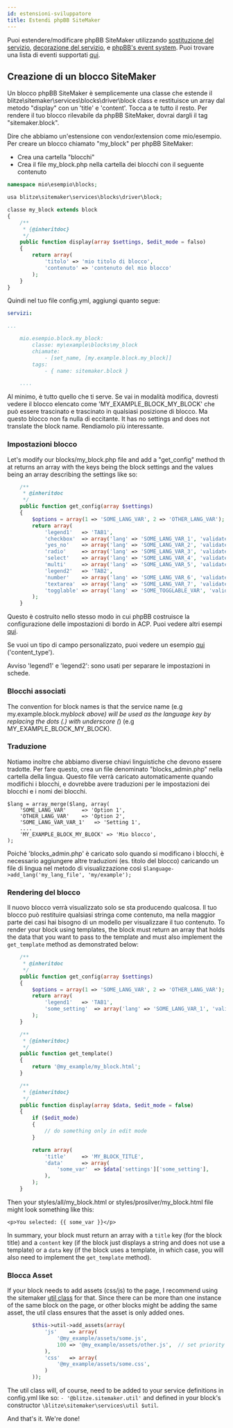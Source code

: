 ```yaml
---
id: estensioni-sviluppatore
title: Estendi phpBB SiteMaker
---
```


Puoi estendere/modificare phpBB SiteMaker utilizzando [sostituzione del servizio](https://area51.phpbb.com/docs/dev/3.2.x/extensions/tutorial_advanced.html#using-service-replacement), [decorazione del servizio](https://area51.phpbb.com/docs/dev/3.2.x/extensions/tutorial_advanced.html#using-service-decoration), e [phpBB's event system](https://area51.phpbb.com/docs/dev/3.2.x/extensions/tutorial_events.html). Puoi trovare una lista di eventi supportati [qui](./developer-events.md).

## Creazione di un blocco SiteMaker

Un blocco phpBB SiteMaker è semplicemente una classe che estende il blitze\sitemaker\services\blocks\driver\block class e restituisce un array dal metodo "display" con un 'title' e 'content'. Tocca a te tutto il resto. Per rendere il tuo blocco rilevabile da phpBB SiteMaker, dovrai dargli il tag "sitemaker.block".

Dire che abbiamo un'estensione con vendor/extension come mio/esempio. Per creare un blocco chiamato "my_block" per phpBB SiteMaker:

- Crea una cartella "blocchi"
- Crea il file my_block.php nella cartella dei blocchi con il seguente contenuto

```php
namespace mio\esempio\blocks;

usa blitze\sitemaker\services\blocks\driver\block;

classe my_block extends block
{
    /**
     * {@inheritdoc}
     */
    public function display(array $settings, $edit_mode = falso)
    {
        return array(
            'titolo' => 'mio titolo di blocco',
            'contenuto' => 'contenuto del mio blocco'
        );
    }
}
```

Quindi nel tuo file config.yml, aggiungi quanto segue:

```yml
servizi:

...

    mio.esempio.block.my_block:
        classe: my\example\blocks\my_block
        chiamate:
            - [set_name, [my.example.block.my_block]]
        tags:
            - { name: sitemaker.block }

    ....

```

Al minimo, è tutto quello che ti serve. Se vai in modalità modifica, dovresti vedere il blocco elencato come 'MY_EXAMPLE_BLOCK_MY_BLOCK' che può essere trascinato e trascinato in qualsiasi posizione di blocco. Ma questo blocco non fa nulla di eccitante. It has no settings and does not translate the block name. Rendiamolo più interessante.

### Impostazioni blocco

Let's modify our blocks/my_block.php file and add a "get_config" method th at returns an array with the keys being the block settings and the values being an array describing the settings like so:

```php
    /**
     * @inheritdoc
     */
    public function get_config(array $settings)
    {
        $options = array(1 => 'SOME_LANG_VAR', 2 => 'OTHER_LANG_VAR');
        return array(
            'legend1'   => 'TAB1',
            'checkbox'  => array('lang' => 'SOME_LANG_VAR_1', 'validate' => 'string', 'type' => 'checkbox', 'options' => $options, 'default' => array(), 'explain' => false),
            'yes_no'    => array('lang' => 'SOME_LANG_VAR_2', 'validate' => 'bool', 'type' => 'radio:yes_no', 'explain' => false, 'default' => false),
            'radio'     => array('lang' => 'SOME_LANG_VAR_3', 'validate' => 'bool', 'type' => 'radio', 'options' => $options, 'explain' => false, 'default' => 'topic'),
            'select'    => array('lang' => 'SOME_LANG_VAR_4', 'validate' => 'string', 'type' => 'select', 'options' => $options, 'default' => '', 'explain' => false),
            'multi'     => array('lang' => 'SOME_LANG_VAR_5', 'validate' => 'string', 'type' => 'multi_select', 'options' => $options, 'default' => array(), 'explain' => false),
            'legend2'   => 'TAB2',
            'number'    => array('lang' => 'SOME_LANG_VAR_6', 'validate' => 'int:0:20', 'type' => 'number:0:20', 'maxlength' => 2, 'explain' => false, 'default' => 5),
            'textarea'  => array('lang' => 'SOME_LANG_VAR_7', 'validate' => 'string', 'type' => 'textarea:3:40', 'maxlength' => 2, 'explain' => true, 'default' => ''),
            'togglable' => array('lang' => 'SOME_TOGGLABLE_VAR', 'validate' => 'string', 'type' => 'select:1:0:toggle_key', 'options' => $options, 'default' => '', 'append' => '<div id="toggle_key-1">Only show when option 1 is selected</div>'),
        );
    }
```

Questo è costruito nello stesso modo in cui phpBB costruisce la configurazione delle impostazioni di bordo in ACP. Puoi vedere altri esempi [qui](https://github.com/phpbb/phpbb/blob/master/phpBB/includes/acp/acp_board.php).

Se vuoi un tipo di campo personalizzato, puoi vedere un esempio [qui](https://github.com/blitze/phpBB-ext-sitemaker_content/blob/develop/blocks/recent.php) ('content_type').

Avviso 'legend1' e 'legend2': sono usati per separare le impostazioni in schede.

### Blocchi associati

The convention for block names is that the service name (e.g my.example.block.my*block above) will be used as the language key by replacing the dots (.) with underscore (*) (e.g MY_EXAMPLE_BLOCK_MY_BLOCK).

### Traduzione

Notiamo inoltre che abbiamo diverse chiavi linguistiche che devono essere tradotte. Per fare questo, crea un file denominato "blocks_admin.php" nella cartella della lingua. Questo file verrà caricato automaticamente quando modifichi i blocchi, e dovrebbe avere traduzioni per le impostazioni dei blocchi e i nomi dei blocchi.

    $lang = array_merge($lang, array(
        'SOME_LANG_VAR'     => 'Option 1',
        'OTHER_LANG_VAR'    => 'Option 2',
        'SOME_LANG_VAR_VAR_1'   => 'Setting 1',
        ....
        'MY_EXAMPLE_BLOCK_MY_BLOCK' => 'Mio blocco',
    );
    

Poiché 'blocks_admin.php' è caricato solo quando si modificano i blocchi, è necessario aggiungere altre traduzioni (es. titolo del blocco) caricando un file di lingua nel metodo di visualizzazione così `$language->add_lang('my_lang_file', 'my/example');`

### Rendering del blocco

Il nuovo blocco verrà visualizzato solo se sta producendo qualcosa. Il tuo blocco può restituire qualsiasi stringa come contenuto, ma nella maggior parte dei casi hai bisogno di un modello per visualizzare il tuo contenuto. To render your block using templates, the block must return an array that holds the data that you want to pass to the template and must also implement the `get_template` method as demonstrated below:

```php
    /**
     * @inheritdoc
     */
    public function get_config(array $settings)
    {
        $options = array(1 => 'SOME_LANG_VAR', 2 => 'OTHER_LANG_VAR');
        return array(
            'legend1'   => 'TAB1',
            'some_setting'  => array('lang' => 'SOME_LANG_VAR_1', 'validate' => 'string', 'type' => 'checkbox', 'options' => $options, 'default' => array(), 'explain' => false),
        );
    }

    /**
     * {@inheritdoc}
     */
    public function get_template()
    {
        return '@my_example/my_block.html';
    }

    /**
     * {@inheritdoc}
     */
    public function display(array $data, $edit_mode = false)
    {
        if ($edit_mode)
        {
            // do something only in edit mode
        }

        return array(
            'title'     => 'MY_BLOCK_TITLE',
            'data'      => array(
                'some_var'  => $data['settings']['some_setting'],
            ),
        );
    }
```

Then your styles/all/my_block.html or styles/prosilver/my_block.html file might look something like this:

    <p>You selected: {{ some_var }}</p>
    

In summary, your block must return an array with a `title` key (for the block title) and a `content` key (if the block just displays a string and does not use a template) or a `data` key (if the block uses a template, in which case, you will also need to implement the `get_template` method).

### Blocca Asset

If your block needs to add assets (css/js) to the page, I recommend using the sitemaker [util class](https://github.com/blitze/phpBB-ext-sitemaker/blob/develop/services/util.php) for that. Since there can be more than one instance of the same block on the page, or other blocks might be adding the same asset, the util class ensures that the asset is only added ones.

```php
        $this->util->add_assets(array(
            'js'    => array(
                '@my_example/assets/some.js',
                100 => '@my_example/assets/other.js',  // set priority
            ),
            'css'   => array(
                '@my_example/assets/some.css',
            )
        ));
```

The util class will, of course, need to be added to your service definitions in config.yml like so: `- '@blitze.sitemaker.util'` and defined in your block's constructor `\blitze\sitemaker\services\util $util`.

And that's it. We're done!
